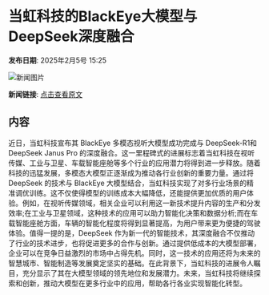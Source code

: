 # 当虹科技的BlackEye大模型与DeepSeek深度融合

**发布日期**: 2025年2月5号 15:25

![新闻图片](https://pic.chinaz.com/picmap/202502051439307375_1.jpg)

**新闻链接**: [点击查看原文](https://www.aibase.com/zh/news/15081)

## 内容

近日，当虹科技宣布其 BlackEye 多模态视听大模型成功完成与 DeepSeek-R1和 DeepSeek Janus Pro 的深度融合。这一里程碑式的进展标志着当虹科技在视听传媒、工业与卫星、车载智能座舱等多个行业的应用潜力将得到进一步释放。随着科技的迅猛发展，多模态大模型正逐渐成为推动各行业创新的重要力量。通过将 DeepSeek 的技术与 BlackEye 大模型结合，当虹科技实现了对多行业场景的精准调优训练。这不仅使得模型的训练成本大幅降低，还能提供更加优质的用户体验。例如，在视听传媒领域，相关企业可以利用这一新技术提升内容的生产和分发效率;在工业与卫星领域，这种技术的应用可以助力智能化决策和数据分析;而在车载智能座舱方面，车辆的智能化程度将得到显著提高，为用户带来更为便捷的驾驶体验。值得一提的是，DeepSeek 作为新一代的智能技术，其深度融合不仅推动了行业的技术进步，也将促进更多的合作与创新。通过提供低成本的大模型部署，企业可以在竞争日益激烈的市场中占得先机。同时，这一技术的应用还将为未来的智慧城市、智能制造等发展奠定坚实的基础。在此背景下，当虹科技的进展令人瞩目，充分显示了其在大模型领域的领先地位和发展潜力。未来，当虹科技将继续探索和创新，推动大模型在更多行业中的应用，帮助各行各业实现智能化转型。
